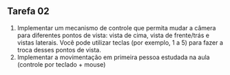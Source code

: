 ## Tarefa 02

1. Implementar um mecanismo de controle que permita mudar a câmera para diferentes pontos de vista: vista de cima, vista de frente/trás e vistas laterais. Você pode utilizar teclas (por exemplo, 1 a 5) para fazer a troca desses pontos de vista.
2. Implementar a movimentação em primeira pessoa estudada na aula (controle por teclado + mouse)
